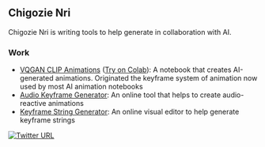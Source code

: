 ## Chigozie Nri

Chigozie Nri is writing tools to help generate in collaboration with AI.

### Work
- [VQGAN CLIP Animations](https://github.com/chigozienri/VQGAN-CLIP-animations) ([Try on Colab](https://colab.research.google.com/github/chigozienri/VQGAN-CLIP-animations/blob/main/VQGAN-CLIP-animations.ipynb)): A notebook that creates AI-generated animations. Originated the keyframe system of animation now used by most AI animation notebooks
- [Audio Keyframe Generator](https://audio-keyframe-generator.glitch.me/): An online tool that helps to create audio-reactive animations
- [Keyframe String Generator](https://keyframe-string-generator.glitch.me/): An online visual editor to help generate keyframe strings

[![Twitter URL](https://img.shields.io/twitter/url/https/twitter.com/chigozienri.svg?style=social&label=Follow%20%40chigozienri)](https://twitter.com/chigozienri)
